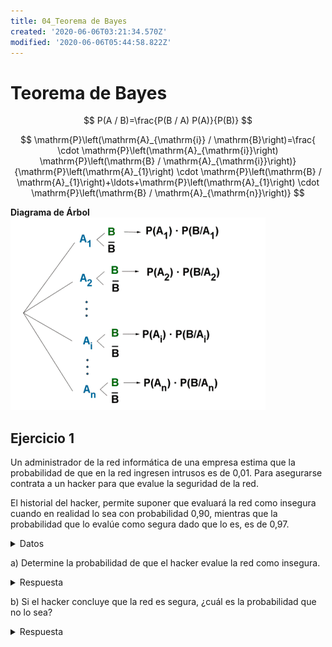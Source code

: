```yaml
---
title: 04_Teorema de Bayes
created: '2020-06-06T03:21:34.570Z'
modified: '2020-06-06T05:44:58.822Z'
---
```


# Teorema de Bayes

$$
P(A / B)=\frac{P(B / A) P(A)}{P(B)}
$$

$$
\mathrm{P}\left(\mathrm{A}_{\mathrm{i}} / \mathrm{B}\right)=\frac{ \cdot \mathrm{P}\left(\mathrm{A}_{\mathrm{i}}\right) \mathrm{P}\left(\mathrm{B} / \mathrm{A}_{\mathrm{i}}\right)}{\mathrm{P}\left(\mathrm{A}_{1}\right) \cdot \mathrm{P}\left(\mathrm{B} / \mathrm{A}_{1}\right)+\ldots+\mathrm{P}\left(\mathrm{A}_{1}\right) \cdot \mathrm{P}\left(\mathrm{B} / \mathrm{A}_{\mathrm{n}}\right)}
$$

**Diagrama de Árbol**
![bayes tree](./images/04_bayes_tree.png)

## Ejercicio 1

Un administrador de la red informática de una empresa estima que la probabilidad de que en la red ingresen intrusos es de 0,01. Para asegurarse contrata a un hacker para que evalue la seguridad de la red.

El historial del hacker, permite suponer que evaluará la red como insegura cuando en realidad lo sea con probabilidad 0,90, mientras que la probabilidad que lo evalúe como segura dado que lo es, es de 0,97.

<details><summary>Datos</summary>
<p>

**Nomenclatura**

- $S:\text{Red segura}$
- $S^{c}:\text{Red insegura}$

- $H_{S}:\text{Hacker determina la red segura}$
- $H_{S}^{c}:\text{Hacker determina la red segura}$

**Diagrama de Árbol**

![ej01-01](./images/04_ej01-01.png)

**Datos obtenidos del problema**

![ej01-02](./images/04_ej01-02.png)

**Datos inferidos**

![ej01-04](./images/04_ej01-04.png)

</p>
</details>

a) Determine la probabilidad de que el hacker evalue la red como insegura.

<details><summary>Respuesta</summary>
<p>

$$
P(H_{S}^{c}) = ??
$$

$$
P(H_{S}^{c}) = P(S) \cdot P(H_{S}^{c}/S) + P(S^c) \cdot P(H_{S}^c/S^c)
$$

$$
P(H_{S}^{c}) = 0.99 \cdot 0.33 + 0.01 \cdot 0.9 = 0.087
$$

</p>
</details>

b) Si el hacker concluye que la red es segura, ¿cuál es la probabilidad que no lo sea?

<details><summary>Respuesta</summary>
<p>

$$
P(S^c/H_{S}) = ??
$$

De independencia se sabe que:

$$
P(S^c/H_{S}) = \frac{P(H_{S} \cap S^c)}{P(H_{S})} \;\;\;\;\;\;\; P(H_{S}/S^c) = \frac{P(H_{S} \cap S^c)}{P(S^c)}
$$

Datos conocidos: $P(H_{S})$, $P(H_{S}/S^c)$ y $P(S^c)$.

Igualando con respecto a $P(H_{S} \cap S^c)$

$$
P(H_{S}) \cdot P(S^c/H_{S}) = P(S^c) \cdot P(H_{S}/S^c)
$$

Se despeja $P(S^c/H_{S})$ y se reemplazan los datos.

$$
P(S^c/H_{S}) = \frac{P(S^c) \cdot P(H_{S}/S^c)}{P(H_{S})} = \frac{0.01 \cdot 0.1 }{ 0.97 } = 0.001
$$

</p>
</details>
